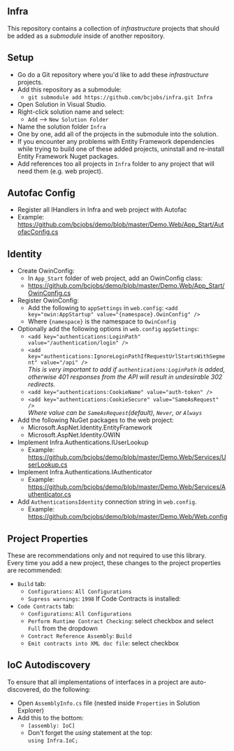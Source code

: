 ## Infra
This repository contains a collection of _infrastructure_ projects that should be added as a _submodule_ inside of another repository.
## Setup
* Go do a Git repository where you'd like to add these _infrastructure_ projects.
* Add this repository as a submodule:
  * `git submodule add https://github.com/bcjobs/infra.git Infra`
* Open Solution in Visual Studio.
* Right-click solution name and select:
  * `Add` --> `New Solution Folder`
* Name the solution folder `Infra`
* One by one, add all of the projects in the submodule into the solution.
* If you encounter any problems with Entity Framework dependencies while trying to build one of these added projects, uninstall and re-install Entity Framework Nuget packages.
* Add references too all projects in `Infra` folder to any project that will need them (e.g. web project).
 
## Autofac Config
* Register all IHandlers in Infra and web project with Autofac
* Example: https://github.com/bcjobs/demo/blob/master/Demo.Web/App_Start/AutofacConfig.cs
 
## Identity
* Create OwinConfig:
  * In `App_Start` folder of web project, add an OwinConfig class:
  * https://github.com/bcjobs/demo/blob/master/Demo.Web/App_Start/OwinConfig.cs
* Register OwinConfig:
  * Add the following to `appSettings` in `web.config`: `<add key="owin:AppStartup" value="{namespace}.OwinConfig" />`
  * Where `{namespace}` is the namespace to `OwinConfig`
* Optionally add the following options in `web.config` `appSettings`:
  * `<add key="authentications:LoginPath" value="/authentication/login" />`
  * `<add key="authentications:IgnoreLoginPathIfRequestUrlStartsWithSegment" value="/api" />`<br />
    _This is very important to add if `authentications:LoginPath` is added, otherwise 401 responses from the API will result in undesirable 302 redirects._
  * `<add key="authentications:CookieName" value="auth-token" />`
  * `<add key="authentications:CookieSecure" value="SameAsRequest" />`<br />
    _Where value can be `SameAsRequest`(default), `Never`, or `Always`_
* Add the following NuGet packages to the web project:
  * Microsoft.AspNet.Identity.EntityFramework
  * Microsoft.AspNet.Identity.OWIN
* Implement Infra.Authentications.IUserLookup
  * Example: https://github.com/bcjobs/demo/blob/master/Demo.Web/Services/UserLookup.cs
* Implement Infra.Authentications.IAuthenticator
  * Example: https://github.com/bcjobs/demo/blob/master/Demo.Web/Services/Authenticator.cs
* Add `AuthenticationsIdentity` connection string in `web.config`.
  * Example: https://github.com/bcjobs/demo/blob/master/Demo.Web/Web.config

## Project Properties
These are recommendations only and not required to use this library.<br />
Every time you add a new project, these changes to the project properties are recommended:<br />

* `Build` tab:
  * `Configurations`: `All Configurations`
  * `Supress warnings`: `1998`
If Code Contracts is installed:
* `Code Contracts` tab:
  * `Configurations`: `All Configurations`
  * `Perform Runtime Contract Checking`: select checkbox and select `Full` from the dropdown
  * `Contract Reference Assembly`: `Build`
  * `Emit contracts into XML doc file`: select checkbox

## IoC Autodiscovery
To ensure that all implementations of interfaces in a project are auto-discovered, do the following:

* Open `AssemblyInfo.cs` file (nested inside `Properties` in Solution Explorer)
* Add this to the bottom:
  * `[assembly: IoC]`
  * Don't forget the _using_ statement at the top:<br />`using Infra.IoC;`